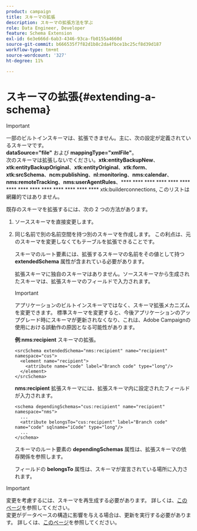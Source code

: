 ```yaml
---
product: campaign
title: スキーマの拡張
description: スキーマの拡張方法を学ぶ
role: Data Engineer, Developer
feature: Schema Extension
exl-id: 6e3e666d-6ab3-4346-93ca-fb0155a4660d
source-git-commit: b666535f7f82d1b8c2da4fbce1bc25cf8d39d187
workflow-type: tm+mt
source-wordcount: '327'
ht-degree: 11%

---
```


# スキーマの拡張{#extending-a-schema}

>[!IMPORTANT]
>
>一部のビルトインスキーマは、拡張できません。主に、次の設定が定義されているスキーマです。\
>**dataSource=&quot;file&quot;** および **mappingType=&quot;xmlFile&quot;**。\
>次のスキーマは拡張しないでください。**xtk:entityBackupNew**、**xtk:entityBackupOriginal**、**xtk:entityOriginal**、**xtk:form**、**xtk:srcSchema**、**ncm:publishing**、**nl:monitoring**、**nms:calendar**、**nms:remoteTracking**、**nms:userAgentRules**、**** **** **** **** **** **** **** **** **** **** **** **** **** **** xtk:builderconnections,
>このリストは網羅的ではありません。

既存のスキーマを拡張するには、次の 2 つの方法があります。

1. ソーススキーマを直接変更します。
1. 同じ名前で別の名前空間を持つ別のスキーマを作成します。 この利点は、元のスキーマを変更しなくてもテーブルを拡張できることです。

   スキーマのルート要素には、拡張するスキーマの名前をその値として持つ **extendedSchema** 属性が含まれている必要があります。

   拡張スキーマに独自のスキーマはありません。ソーススキーマから生成されたスキーマは、拡張スキーマのフィールドで入力されます。

   >[!IMPORTANT]
   >
   >アプリケーションのビルトインスキーマではなく、スキーマ拡張メカニズムを変更できます。 標準スキーマを変更すると、今後アプリケーションのアップグレード時にスキーマが更新されなくなり、これは、Adobe Campaignの使用における誤動作の原因となる可能性があります。

   **例**:**nms:recipient** スキーマの拡張。

   ```
   <srcSchema extendedSchema="nms:recipient" name="recipient" namespace="cus">
     <element name="recipient">
       <attribute name="code" label="Branch code" type="long"/>
     </element>
   </srcSchema>
   ```

   **nms:recipient** 拡張スキーマには、拡張スキーマ内に設定されたフィールドが入力されます。

   ```
   <schema dependingSchemas="cus:recipient" name="recipient" namespace="nms">
     ...
     <attribute belongsTo="cus:recipient" label="Branch code" name="code" sqlname="iCode" type="long"/>
     ...
   </schema>
   ```

   スキーマのルート要素の **dependingSchemas** 属性は、拡張スキーマの依存関係を参照します。

   フィールドの **belongsTo** 属性は、スキーマが宣言されている場所に入力されます。

>[!IMPORTANT]
>
>変更を考慮するには、スキーマを再生成する必要があります。 詳しくは、[このページ](../../configuration/using/regenerating-schemas.md)を参照してください。\
>変更がデータベースの構造に影響を与える場合は、更新を実行する必要があります。 詳しくは、[このページ](../../configuration/using/updating-the-database-structure.md)を参照してください。
